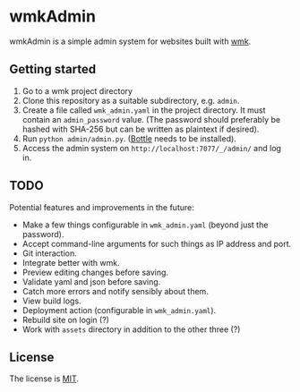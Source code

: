 # wmkAdmin

wmkAdmin is a simple admin system for websites built with [wmk].

## Getting started

1. Go to a wmk project directory
2. Clone this repository as a suitable subdirectory, e.g. `admin`.
3. Create a file called `wmk_admin.yaml` in the project directory. It must
   contain an `admin_password` value. (The password should preferably be hashed
   with SHA-256 but can be written as plaintext if desired).
4. Run `python admin/admin.py`. ([Bottle] needs to be installed).
5. Access the admin system on `http://localhost:7077/_/admin/` and log in.

## TODO

Potential features and improvements in the future:

- Make a few things configurable in `wmk_admin.yaml` (beyond just the password).
- Accept command-line arguments for such things as IP address and port.
- Git interaction.
- Integrate better with wmk.
- Preview editing changes before saving.
- Validate yaml and json before saving.
- Catch more errors and notify sensibly about them.
- View build logs.
- Deployment action (configurable in `wmk_admin.yaml`).
- Rebuild site on login (?)
- Work with `assets` directory in addition to the other three (?)

## License

The license is [MIT].

[wmk]: https://github.com/bk/wmk
[Bottle]: https://bottlepy.org/
[MIT]: https://opensource.org/license/mit/
